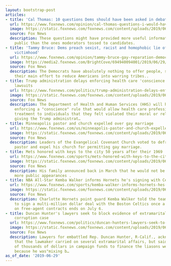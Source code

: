```yaml
---
layout: bootstrap-post
articles:
- title: 'Cal Thomas: 10 questions Dems should have been asked in debates – But weren’t'
  url: https://www.foxnews.com/opinion/cal-thomas-questions-i-would-have-asked-the-democrats
  image: https://static.foxnews.com/foxnews.com/content/uploads/2019/06/06_AP19179041439367.jpg
  source: Fox News
  description: These questions might have provided more useful information to the
    public than the ones moderators tossed to candidates.
- title: 'Tammy Bruce: Dems preach sexist, racist and homophobic lie of perpetual
    victimhood'
  url: https://www.foxnews.com/opinion/tammy-bruce-gay-reparation-democrats-reinforce-the-politics-of-resentment-and-victimhood
  image: https://media2.foxnews.com/BrightCove/694940094001/2019/06/29/694940094001_6053805733001_6053806330001-vs.jpg
  source: Fox News
  description: The Democrats have absolutely nothing to offer people, so they continue
    their main effort to reduce Americans into warring tribes..
- title: Trump administration delays enforcing health care 'conscience' rule pending
    lawsuits
  url: https://www.foxnews.com/politics/trump-administration-delays-enforcing-health-care-conscience-rule-pending-lawsuits
  image: https://static.foxnews.com/foxnews.com/content/uploads/2019/06/AP19180773998983.jpg
  source: Fox News
  description: The Department of Health and Human Services (HHS) will hold off on
    enforcing a "conscience" rule that would allow health care professionals to deny
    treatment to individuals that they felt violated their moral or religious beliefs,
    giving the Trump administrat…
- title: Minneapolis pastor and church expelled over gay marriage
  url: https://www.foxnews.com/us/minneapolis-pastor-and-church-expelled-over-gay-marriage
  image: https://static.foxnews.com/foxnews.com/content/uploads/2019/06/9d970ea6-church2.jpg
  source: Fox News
  description: Leaders of the Evangelical Covenant Church voted to defrock a Minneapolis
    pastor and expel his church for permitting gay marriage.
- title: Mets honored with keys to the city 50 years after their 1969 'miracle' season
  url: https://www.foxnews.com/sports/mets-honored-with-keys-to-the-city-50-years-after-their-1969-miracle-season
  image: https://static.foxnews.com/foxnews.com/content/uploads/2019/06/AP19180737012057.jpg
  source: Fox News
  description: His family announced back in March that he would not be making any
    more public appearances .
- title: NBA All-Star Kemba Walker informs Hornets he's signing with Celtics
  url: https://www.foxnews.com/sports/kemba-walker-informs-hornets-hes-signing-with-celtics
  image: https://static.foxnews.com/foxnews.com/content/uploads/2019/06/KembaWalker.jpg
  source: Fox News
  description: Charlotte Hornets point guard Kemba Walker told the team he intends
    to sign a multi-million dollar deal with the Boston Celtics once a moratorium
    on free-agent contracts ends on July 6.
- title: Duncan Hunter's lawyers seek to block evidence of extramarital affairs in
    corruption case
  url: https://www.foxnews.com/politics/duncan-hunters-lawyers-seek-to-block-evidence-of-extramarital-affairs-in-corruption-case
  image: https://static.foxnews.com/foxnews.com/content/uploads/2019/06/AP19176704125133.jpg
  source: Fox News
  description: Lawyers for embattled Rep. Duncan Hunter, R-Calif., acknowledged Friday
    that the lawmaker carried on several extramarital affairs, but said the spending
    of thousands of dollars in campaign funds to finance the liasons were not criminal
    because he was"mixing b…
as_of_date: '2019-06-29'
---
```


